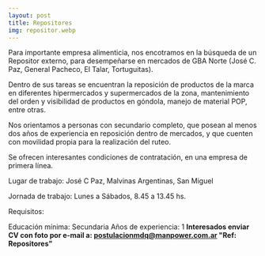 ```yaml
---
layout: post
title: Repositores
img: repositor.webp
---
```



Para importante empresa alimenticia, nos encotramos en la búsqueda de un Repositor externo, para desempeñarse en mercados de GBA Norte (José C. Paz, General Pacheco, El Talar, Tortuguitas).



Dentro de sus tareas se encuentran la reposición de productos de la marca en diferentes hipermercados y supermercados de la zona, mantenimiento del orden y visibilidad de productos en góndola, manejo de material POP, entre otras.

Nos orientamos a personas con secundario completo, que posean al menos dos años de experiencia en reposición dentro de mercados, y que cuenten con movilidad propia para la realización del ruteo.

Se ofrecen interesantes condiciones de contratación, en una empresa de primera línea.


Lugar de trabajo: José C Paz, Malvinas Argentinas, San Miguel

Jornada de trabajo: Lunes a Sábados, 8.45 a 13.45 hs.

Requisitos:

Educación mínima: Secundaria
Años de experiencia: 1
**Interesados enviar CV con foto por e-mail a: postulacionmdq@manpower.com.ar 
"Ref: Repositores"**